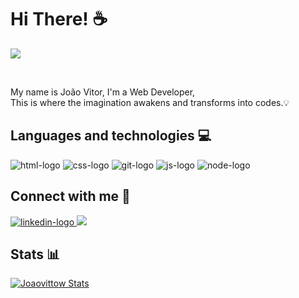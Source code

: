 # Hi There! :coffee:

![](https://komarev.com/ghpvc/?username=Joaovittow)

<br>

My name is João Vitor, I'm a Web Developer, <br>
This is where the imagination awakens and transforms into codes.💡

## Languages ​​and technologies :computer:

<img src="https://img.shields.io/badge/HTML5-E34F26?style=for-the-badge&logo=html5&logoColor=white" alt="html-logo" /> 
<img src="https://img.shields.io/badge/CSS3-1572B6?style=for-the-badge&logo=css3&logoColor=white" alt="css-logo" />
<img src="https://img.shields.io/badge/GIT-E44C30?style=for-the-badge&logo=git&logoColor=white" alt="git-logo" />
<img src="https://img.shields.io/badge/JavaScript-F7DF1E?style=for-the-badge&logo=javascript&logoColor=black" alt="js-logo" />
<img src="https://img.shields.io/badge/Node.js-43853D?style=for-the-badge&logo=node.js&logoColor=white" alt="node-logo" />

## Connect with me :email:

<a href="https://www.linkedin.com/in/joaovittow/">
  <img src="https://img.shields.io/badge/LinkedIn-0077B5?style=for-the-badge&logo=linkedin&logoColor=white" alt="linkedin-logo" />
<a/>
  
<a href="https://www.instagram.com/joaovittow/">
  <img src="https://img.shields.io/badge/Instagram-E4405F?style=for-the-badge&logo=instagram&logoColor=white" />
<a/>

## Stats :bar_chart:

[![Joaovittow Stats](https://github-readme-stats.vercel.app/api?username=Joaovittow)](https://github.com/anuraghazra/github-readme-stats)
